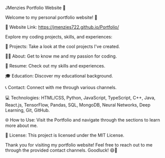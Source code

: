 JMenzies Portfolio Website 🌟

Welcome to my personal portfolio website! 🚀

🔗 Website Link: https://jmenzies722.github.io/Portfolio/

Explore my coding projects, skills, and experiences:

📂 Projects: Take a look at the cool projects I've created.

👨‍💻 About: Get to know me and my passion for coding.

📄 Resume: Check out my skills and experiences.

🎓 Education: Discover my educational background.

📞 Contact: Connect with me through various channels.

💻 Technologies: HTML/CSS, Python, JavaScript, TypeScript, C++, Java, React.js, TensorFlow, Pandas, SQL, MongoDB, Neural Networks, Deep Learning, Git, GitHub.

🌐 How to Use: Visit the Portfolio and navigate through the sections to learn more about me.

📄 License: This project is licensed under the MIT License.

Thank you for visiting my portfolio website! Feel free to reach out to me through the provided contact channels. Goodluck! 😄🚀
